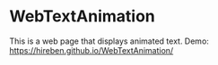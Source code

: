 # WebTextAnimation
This is a web page that displays animated text. Demo: https://hireben.github.io/WebTextAnimation/
